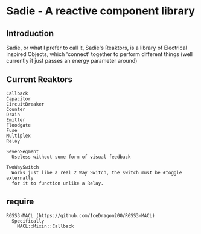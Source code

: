 Sadie - A reactive component library
====================================
## Introduction
Sadie, or what I prefer to call it, Sadie's Reaktors, is a library of
Electrical inspired Objects, which 'connect' together to perform different
things (well currently it just passes an energy parameter around)

## Current Reaktors
```
Callback
Capacitor
CircuitBreaker
Counter
Drain
Emitter
Floodgate
Fuse
Multiplex
Relay

SevenSegment
  Useless without some form of visual feedback

TwoWaySwitch
  Works just like a real 2 Way Switch, the switch must be #toggle externally
  for it to function unlike a Relay.
```

## require
```
RGSS3-MACL (https://github.com/IceDragon200/RGSS3-MACL)
  Specifically
    MACL::Mixin::Callback
```

